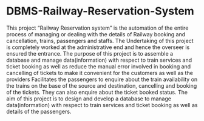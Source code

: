 # DBMS-Railway-Reservation-System
This project “Railway Reservation system” is the automation of the entire process of 
managing or dealing with the details of Railway booking and cancellation, trains, passengers 
and staffs.
The Undertaking of this project is completely worked at the administrative end and hence the 
overseer is ensured the entrance. The purpose of this project is to assemble a database and 
manage data(information) with respect to train services and ticket booking as well as reduce 
the manual error involved in booking and cancelling of tickets to make it convenient for the 
customers as well as the providers
Facilitates the passengers to enquire about the train availability on the trains on the base of 
the source and destination, cancelling and booking of the tickets. They can also enquire about 
the ticket booked status. The aim of this project is to design and develop a database to 
manage data(information) with respect to train services and ticket booking as well as details 
of the passengers.
